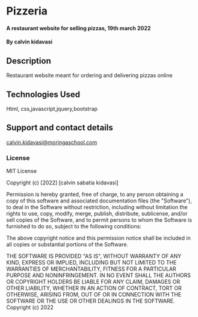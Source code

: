 # Pizzeria
#### A restaurant website for selling pizzas, 19th march 2022
#### By calvin kidavasi
## Description
Restaurant website meant for ordering and delivering pizzas online
## Technologies Used
Html, css,javascript,jquery,bootstrap
## Support and contact details
calvin.kidavasi@moringaschool.com
### License
MIT License

Copyright (c) [2022] [calvin sabatia kidavasi]

Permission is hereby granted, free of charge, to any person obtaining a copy
of this software and associated documentation files (the "Software"), to deal
in the Software without restriction, including without limitation the rights
to use, copy, modify, merge, publish, distribute, sublicense, and/or sell
copies of the Software, and to permit persons to whom the Software is
furnished to do so, subject to the following conditions:

The above copyright notice and this permission notice shall be included in all
copies or substantial portions of the Software.

THE SOFTWARE IS PROVIDED "AS IS", WITHOUT WARRANTY OF ANY KIND, EXPRESS OR
IMPLIED, INCLUDING BUT NOT LIMITED TO THE WARRANTIES OF MERCHANTABILITY,
FITNESS FOR A PARTICULAR PURPOSE AND NONINFRINGEMENT. IN NO EVENT SHALL THE
AUTHORS OR COPYRIGHT HOLDERS BE LIABLE FOR ANY CLAIM, DAMAGES OR OTHER
LIABILITY, WHETHER IN AN ACTION OF CONTRACT, TORT OR OTHERWISE, ARISING FROM,
OUT OF OR IN CONNECTION WITH THE SOFTWARE OR THE USE OR OTHER DEALINGS IN THE
SOFTWARE.
Copyright (c) 2022
